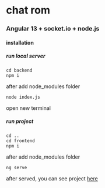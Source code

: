 # chat rom
### Angular 13 + socket.io + node.js
#### installation

##### run local server
```
cd backend
npm i
```
after add node_modules folder
```
node index.js
```
open new terminal 

##### run project
```
cd ..
cd frontend
npm i
```
after add node_modules folder
```
ng serve 
```

after served, you can see project [here](https://localhost:4200)
